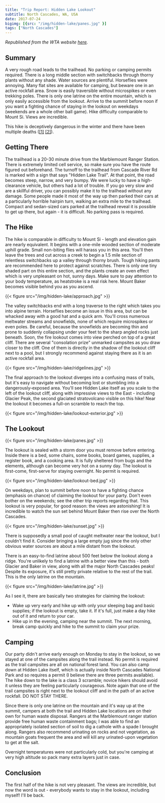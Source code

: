 ```yaml
---
title: "Trip Report: Hidden Lake Lookout"
subtitle: North Cascades, WA, USA
date: 2017-07-24
bigimg: [{src: "/img/hidden-lake/panes.jpg" }]
tags: ["North Cascades"]
---
```


*Republished from the WTA website [here](https://www.wta.org/go-hiking/trip_report.2017-07-26.4796786304).*

## Summary

A very rough road leads to the trailhead.
No parking or camping permits required.
There is a long middle section with switchbacks through thorny plants without any shade.
Water sources are plentiful.
Horseflies were annoying.
Many flat sites are available for camping, but beware one in an active rockfall area.
Snow is easily traversible without microspikes or even trekking poles.
There is only one latrine on the entire mountain, which is only easily accessible from the lookout.
Arrive to the summit before noon if you want a fighting chance of staying in the lookout on weekdays (weekends are a whole other ball game).
Hike difficulty comparable to Mount Si.
Views are incredible.

This hike is deceptively dangerous in the winter and there have been multiple deaths ([[1]](https://www.king5.com/article/news/local/north-cascades-missing-hiker-body-found/281-bf644798-8a1f-4477-bd2f-685d07481298) [[2]](https://www.seattletimes.com/life/outdoors/how-the-body-of-missing-hiker-rachel-lakoduk-was-found-in-the-north-cascades-almost-two-years-after-she-disappeared/)).

## Getting There

The trailhead is a 20-30 minute drive from the Marblemount Ranger Station.
There is extremely limited cell service, so make sure you have the route figured out beforehand.
The turnoff to the trailhead from Cascade River Rd is marked with a sign that says "Hidden Lake Trail".
At that point, the road becomes steep, narrow, and very bumpy.
We were lucky to have a high-clearance vehicle, but others had a lot of trouble.
If you go very slow and are a skillful driver, you can possibly make it to the trailhead without any damage.
Some people made it most of the way up then parked their cars at a particularly horrible hairpin turn, walking an extra mile to the trailhead.
Compact and sedan-sized cars parked at the trailhead reveal it is possible to get up there, but again - it is difficult.
No parking pass is required.

## The Hike

The hike is comparable in difficulty to Mount Si - length and elevation gain are nearly equivalent.
It begins with a one-mile wooded section of moderate uphill grade.
Small non-biting flies will harass you in this area.
You'll then leave the trees and cut across a creek to begin a 1.5 mile section of relentless switchbacks up a valley through thorny brush.
Tough hiking pants are recommended here to protect against scratches.
There is only one tiny shaded part on this entire section, and the plants create an oven effect which is very unpleasant on hot, sunny days.
Make sure to pay attention to your body temperature, as heatstroke is a real risk here.
Mount Baker becomes visible behind you as you ascend.

{{< figure src="/img/hidden-lake/approach.jpg" >}}

The valley switchbacks end with a long traverse to the right which takes you into alpine terrain.
Horseflies become an issue in this area, but can be whacked away with a good hat and a quick arm.
You'll cross numerous meltwater streams and snowfields, none of which require microspikes or even poles.
Be careful, because the snowfields are becoming thin and prone to suddenly collapsing under your feet to the sharp angled rocks just beneath.
Soon, the fire lookout comes into view perched on top of a great cliff.
There are several "consolation prize" unmarked campsites as you draw closer to the cliff.
One of them is directly in the shadow of the lookout cliff next to a pool, but I strongly recommend against staying there as it is an active rockfall area.

{{< figure src="/img/hidden-lake/ridgelines.jpg" >}}

The final approach to the lookout diverges into a confusing mass of trails, but it's easy to navigate without becoming lost or stumbling into a dangerously-exposed area.
You'll see Hidden Lake itself as you scale to the left of the lookout cliff, along with impressive views to the East - including Glacier Peak, the second glaciated stratovolcano visible on this hike!
Near the lookout it becomes a full-on scramble to reach the top.

{{< figure src="/img/hidden-lake/lookout-exterior.jpg" >}}

## The Lookout

{{< figure src="/img/hidden-lake/panes.jpg" >}}

The lookout is sealed with a storm door you must remove before entering.
Inside there is a bed, some chairs, some books, board games, supplies, a register book, and a cooking area.
It is fully sheltered from bugs and the elements, although can become very hot on a sunny day.
The lookout is first-come, first-serve for staying overnight.
No permit is required.

{{< figure src="/img/hidden-lake/lookout-bed.jpg" >}}

On weekdays, plan to summit before noon to have a fighting chance (emphasis on chance) of claiming the lookout for your party.
Don't even bother on the weekends; see the other trip reports regarding that.
This lookout is very popular, for good reason: the views are astonishing!
It is incredible to watch the sun set behind Mount Baker then rise over the North Cascades.

{{< figure src="/img/hidden-lake/sunset.jpg" >}}

There is supposedly a small pool of caught meltwater near the lookout, but I couldn't find it.
Consider bringing a large empty jug since the only other obvious water sources are about a mile distant from the lookout.

There is an easy-to-find latrine about 500 feet below the lookout along a ridge.
You're unlikely to find a latrine with a better view than this - both Glacier and Baker in view, along with all the major North Cascades peaks!
Despite its exposure, it's still pretty private relative to the rest of the trail.
This is the only latrine on the mountain.

{{< figure src="/img/hidden-lake/latrine.jpg" >}}

As I see it, there are basically two strategies for claiming the lookout:

 * Wake up very early and hike up with only your sleeping bag and basic supplies; if the lookout is empty, take it.
 If it's full, just make a day hike out of it and return to your car.
 * Hike up in the evening, camping near the summit.
 The next morning, break camp quickly and hike to the summit to claim your prize.

## Camping

Our party didn't arrive early enough on Monday to stay in the lookout, so we stayed at one of the campsites along the trail instead.
No permit is required as the trail campsites are all on national forest land.
You can also camp down at Hidden Lake itself, which is actually inside North Cascades National Park and so requires a permit (I believe there are three permits available).
The hike down to the lake is a class 3 scramble; novice hikers should avoid it unless they are feeling particularly courageous.
Note again that one of the trail campsites is right next to the lookout cliff and in the path of an active rockfall.
DO NOT STAY THERE.

Since there is only one latrine on the mountain and it's way up at the summit, campers at both the trail and Hidden Lake locations are on their own for human waste disposal.
Rangers at the Marblemount ranger station provide free human waste containment bags; I was able to find an appropriately isolated section of soil to dig a cathole with a spade I brought along.
Rangers also recommend urinating on rocks and not vegetation, as mountain goats frequent the area and will kill any urinated-upon vegetation to get at the salt.

Overnight temperatures were not particularly cold, but you're camping at very high altitude so pack many extra layers just in case.

## Conclusion

The first half of the hike is not very pleasant.
The views are incredible, but now the word is out - everybody wants to stay in the lookout, including myself!
I'll be back.
